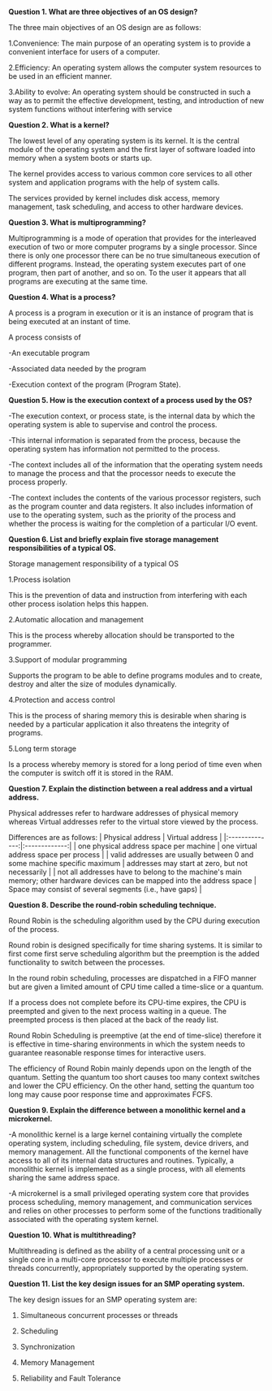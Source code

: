 
**Question 1. What are three objectives of an OS design?**

The three main objectives of an OS design are as follows:

1.Convenience: The main purpose of an operating system is to provide a convenient interface for users of a computer.

2.Efficiency: An operating system allows the computer system resources to be used in an efficient manner. 

3.Ability to evolve: An operating system should be constructed in such a way as to permit the effective 
development, testing, and introduction of new system functions without interfering with service

**Question 2. What is a kernel?**

The lowest level of any operating system is its kernel. It is the central module of the operating system and the first layer of software loaded into memory when a system boots or starts up.

The kernel provides access to various common core services to all other system and application programs with the help of system calls. 

The services provided by kernel includes disk access, memory management, task scheduling, and access to other hardware devices. 

**Question 3. What is multiprogramming?**

Multiprogramming is a mode of operation that provides for the interleaved execution of two or more computer programs by a single processor.  Since there is only one processor there can be no true simultaneous execution of different programs. Instead, the operating system executes part of one program, then part of another, and so on. To the user it appears that all programs are executing at the same time.

**Question 4. What is a process?**

A process is a program in execution or it is an instance of program that is being executed at an instant of time.

A process consists of 

-An executable program

-Associated data needed by the program

-Execution context of the program (Program State).


**Question 5. How is the execution context of a process used by the OS?**

-The execution context, or process state, is the internal data by which the operating system is able to supervise and control the process. 

-This internal information is separated from the process, because the operating system has information not permitted to the process. 

-The context includes all of the information that the operating system needs to manage the process and that the processor needs to execute the process properly. 

-The context includes the contents of the various processor registers, such as the program counter and data registers. It also includes information of use to the operating system, such as the priority of the process and whether the process is waiting for the completion of a particular I/O event.

**Question 6. List and briefly explain five storage management responsibilities of a typical OS.**

Storage management responsibility of a typical OS

1.Process isolation

This is the prevention of data and instruction from interfering with each other process isolation helps this happen.

2.Automatic allocation and management

This is the process whereby allocation should be transported to the programmer.

3.Support of modular programming

Supports the program to be able to define programs modules and to create, destroy and alter the size of modules dynamically.

4.Protection and access control

This is the process of sharing memory this is desirable when sharing is needed by a particular application it also threatens the integrity of programs.

5.Long term storage

Is a process whereby memory is stored for a long period of time even when the computer is switch off it is stored in the RAM.

**Question 7. Explain the distinction between a real address and a virtual address.**

Physical addresses refer to hardware addresses of physical memory whereas Virtual addresses refer to the virtual store viewed by the process.

Differences are as follows:
| Physical address | Virtual address |
|:--------------:|:-------------:|
| one physical address space per machine | one virtual address space per process |
| valid addresses are usually between 0 and some machine specific maximum | addresses may start at zero, but not necessarily |
| not all addresses have to belong to the machine's main memory; other hardware devices can be mapped into the address space | Space may consist of several segments (i.e., have gaps) |

**Question 8. Describe the round-robin scheduling technique.**

Round Robin is the scheduling algorithm used by the CPU during execution of the process.

Round robin is designed specifically for time sharing systems. It is similar to first come first serve scheduling algorithm
but the preemption is the added functionality to switch between the processes.

In the round robin scheduling, processes are dispatched in a FIFO manner but are given a limited amount of CPU time called a time-slice or a quantum.

If a process does not complete before its CPU-time expires, the CPU is preempted and given to the next process waiting in a queue. 
The preempted process is then placed at the back of the ready list.

Round Robin Scheduling is preemptive (at the end of time-slice) therefore it is effective in time-sharing environments in which the system needs
to guarantee reasonable response times for interactive users.

The efficiency of Round Robin mainly depends upon on the length of the quantum. Setting the quantum too short causes too many context switches 
and lower the CPU efficiency. On the other hand, setting the quantum too long may cause poor response time and approximates FCFS.

**Question 9. Explain the difference between a monolithic kernel and a microkernel.**

-A monolithic kernel is a large kernel containing virtually the complete operating
system, including scheduling, file system, device drivers, and memory
management. All the functional components of the kernel have access to all of its
internal data structures and routines. Typically, a monolithic kernel is implemented
as a single process, with all elements sharing the same address space. 

-A microkernel is a small privileged operating system core that provides process
scheduling, memory management, and communication services and relies on other
processes to perform some of the functions traditionally associated with the
operating system kernel.

**Question 10. What is multithreading?**

Multithreading is defined as the ability of a central processing unit or a single core in a multi-core processor to execute multiple processes or threads concurrently, appropriately supported by the operating system.

**Question 11. List the key design issues for an SMP operating system.**

The key design issues for an SMP operating system are:

1. Simultaneous concurrent processes or threads

2. Scheduling

3. Synchronization

4. Memory Management

5. Reliability and Fault Tolerance
